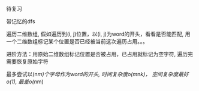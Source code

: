 待复习

带记忆的dfs

遍历二维数组, 假如遍历到(i, j)位置，以(i, j)为word的开头，看看是否能匹配, 用一个二维数组标记某个位置是否已经被当前这次遍历占用。。。

进阶方法：用原始二维数组标记位置是否被占用，已占用就标记为空字符, 遍历完需要恢复原始字符

最多尝试以(n*m)个字母作为word的开头, 时间复杂度o(m*n*k)， 空间复杂度最好o(1), 最差o(n*m)
